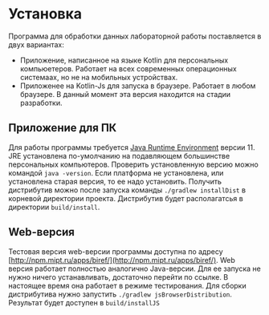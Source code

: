# Установка

Программа для обработки данных лабораторной работы поставляется в двух вариантах:

* Приложение, написанное на языке Kotlin для персональных компьюетеров. Работает на всех современных операционных системаах,
но не на мобильных устройствах.
* Приложенее на Kotlin-Js для запуска в браузере. Работает в любом браузере. В данный момент эта версия находится на
стадии разработки.

## Приложение для ПК

Для работы программы требуется [Java Runtime Environment](https://en.wikipedia.org/wiki/Java_virtual_machine) версии 11. JRE установлена по-умолчанию на подавляющем большинстве персональных компьютеров. Проверить установленную версию можно командой `java -version`. Если платформа не установлена, или установлена старая версия, то ее надо установить. Получить дистрибутив можно после запуска команды `./gradlew installDist` в корневой директории проекта. Дистрибутив будет располагатсья в директории `build/install`.

## Web-версия

Тестовая версия web-версии программы доступна по адресу [http://npm.mipt.ru/apps/biref/](http://npm.mipt.ru/apps/biref/).
Web версия работает полностью аналогично Java-версии. Для ее запуска не нужно ничего устанавливать, достаточно перейти по ссылке.
В настоящее время она работает в режиме тестирования. Для сборки дистрибутива нужно запустить `./gradlew jsBrowserDistribution`. Результат будет доступен в `build/installJS`